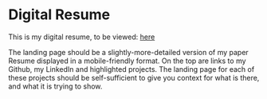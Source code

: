 # Digital Resume



This is my digital resume, to be viewed: [here](ericpenrose.com)  

The landing page should be a slightly-more-detailed version of my paper Resume displayed in a mobile-friendly format.  On the top are links to my Github, my LinkedIn and highlighted projects.  The landing page for each of these projects should be self-sufficient to give you context for what is there, and what it is trying to show.
